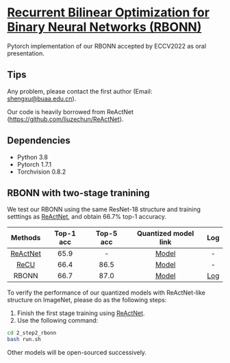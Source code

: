 # [Recurrent Bilinear Optimization for Binary Neural Networks (RBONN)](https://arxiv.org/abs/2209.01542)
Pytorch implementation of our RBONN accepted by ECCV2022 as oral presentation.
## Tips

Any problem, please contact the first author (Email: shengxu@buaa.edu.cn). 

Our code is heavily borrowed from ReActNet (https://github.com/liuzechun/ReActNet).
## Dependencies
* Python 3.8
* Pytorch 1.7.1
* Torchvision 0.8.2

## RBONN with two-stage tranining

We test our RBONN using the same ResNet-18 structure and training setttings as [ReActNet](https://github.com/liuzechun/ReActNet), and obtain 66.7% top-1 accuracy.

| Methods | Top-1 acc | Top-5 acc | Quantized model link |Log|
|:-------:|:---------:|:---------:|:--------------------:|:---:|
|[ReActNet](https://arxiv.org/abs/2003.03488) |  65.9     |  -     | [Model](https://github.com/liuzechun/ReActNet#models) |-|
| [ReCU](https://arxiv.org/abs/2103.12369)    |  66.4     |  86.5     | [Model](https://github.com/z-hXu/ReCU)        |-|
| RBONN    |  66.7     |  87.0     | [Model](https://drive.google.com/drive/folders/1ZHRLyQ4ZkrhCPT2fITKq47ZLwSlMZWFx?usp=sharing)        |[Log](https://drive.google.com/drive/folders/1ZHRLyQ4ZkrhCPT2fITKq47ZLwSlMZWFx?usp=sharing)|


To verify the performance of our quantized models with ReActNet-like structure on ImageNet, please do as the following steps:
1. Finish the first stage training using [ReActNet](https://github.com/liuzechun/ReActNet).
2. Use the following command:
```bash 
cd 2_step2_rbonn 
bash run.sh
```

Other models will be open-sourced successively.
